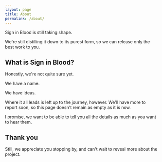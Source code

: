 ```yaml
---
layout: page
title: About
permalink: /about/
---
```


Sign in Blood is still taking shape.

We're still distilling it down to its purest form, so we can release only the best work to you.

## What is Sign in Blood?

Honestly, we're not quite sure yet.

We have a name.

We have ideas.

Where it all leads is left up to the journey, however. We'll have more to report soon, so this page doesn't remain
as empty as it is now.

I promise, we want to be able to tell you all the details as much as you want to hear them.

## Thank you

Still, we appreciate you stopping by, and can't wait to reveal more about the project.
